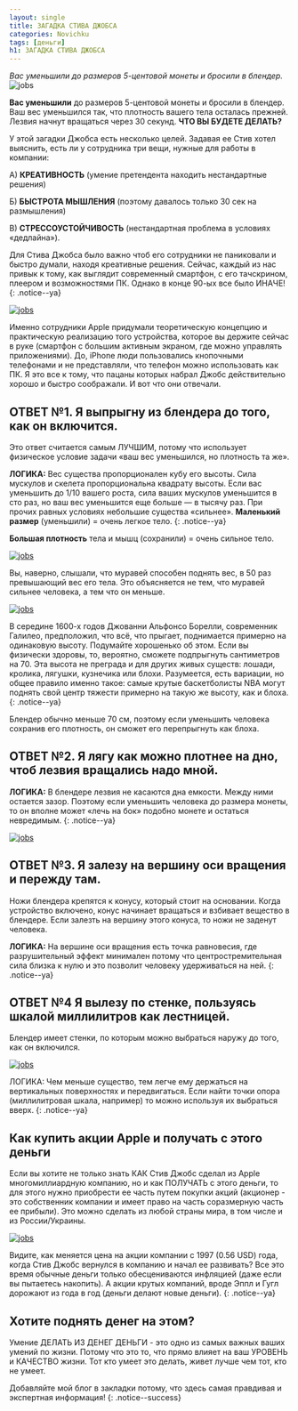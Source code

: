 ```yaml
---
layout: single
title: ЗАГАДКА СТИВА ДЖОБСА
categories: Novichku
tags: [деньги]
h1: ЗАГАДКА СТИВА ДЖОБСА
---
```

*Вас уменьшили до размеров 5-центовой монеты и бросили в блендер.*
![jobs](/assets/images/novichku/jobs.png)



**Вас уменьшили** до размеров 5-центовой монеты и бросили в блендер. Ваш вес уменьшился так, что плотность вашего тела осталась прежней. Лезвия начнут вращаться через 30 секунд. **ЧТО ВЫ БУДЕТЕ ДЕЛАТЬ?** 

У этой загадки Джобса есть несколько целей. Задавая ее Стив хотел выяснить, есть ли у сотрудника три вещи, нужные для работы в компании: 

А) **КРЕАТИВНОСТЬ** (умение претендента находить нестандартные решения) 

Б) **БЫСТРОТА МЫШЛЕНИЯ** (поэтому давалось только 30 сек на размышления) 

В) **СТРЕССОУСТОЙЧИВОСТЬ** (нестандартная проблема в условиях «дедлайна»). 

Для Стива Джобса было важно чтоб его сотрудники не паниковали и быстро думали, находя креативные решения. Сейчас, каждый из нас привык к тому, как выглядит современный смартфон, с его тачскрином, плеером и возможностями ПК. Однако в конце 90-ых все было ИНАЧЕ! 
{: .notice--ya}

 <a href="/assets/images/novichku/jobs/jobs_1.jpg" class="image-popup">
<img src="/assets/images/novichku/jobs/jobs_1.jpg" alt="jobs">
</a>

Именно сотрудники Apple придумали теоретическую концепцию и практическую реализацию того устройства, которое вы держите сейчас в руке (смартфон с большим активным экраном, где можно управлять приложениями). До, iPhone люди пользовались кнопочными телефонами и не представляли, что телефон можно использовать как ПК. Я это все к тому, что пацаны которых набрал Джобс действительно хорошо и быстро соображали. И вот что они отвечали.



## ОТВЕТ №1. Я выпрыгну из блендера до того, как он включится. 
Это ответ считается самым ЛУЧШИМ, потому что использует физическое условие задачи «ваш вес уменьшился, но плотность та же».  

**ЛОГИКА:** Вес существа пропорционален кубу его высоты. Сила мускулов и скелета пропорциональна квадрату высоты. Если вас уменьшить до 1/10 вашего роста, сила ваших мускулов уменьшится в сто раз, но ваш вес уменьшится еще больше — в тысячу раз. При прочих равных условиях небольшие существа «сильнее». 
**Маленький размер** (уменьшили) = очень легкое тело.
{: .notice--ya}

**Большая плотность** тела и мышц (сохранили) = очень сильное тело.

 <a href="/assets/images/novichku/jobs/jobs_2.jpg" class="image-popup">
<img src="/assets/images/novichku/jobs/jobs_2.jpg" alt="jobs">
</a>

Вы, наверно, слышали, что муравей способен поднять вес, в 50 раз превышающий вес его тела. Это объясняется не тем, что муравей сильнее человека, а тем что он меньше. 

 <a href="/assets/images/novichku/jobs/jobs_3.png" class="image-popup">
<img src="/assets/images/novichku/jobs/jobs_3.png" alt="jobs">
</a>

В середине 1600-х годов Джованни Альфонсо Борелли, современник Галилео, предположил, что всё, что прыгает, поднимается примерно на одинаковую высоту. Подумайте хорошенько об этом. Если вы физически здоровы, то, вероятно, сможете подпрыгнуть сантиметров на 70. Эта высота не преграда и для других живых существ: лошади, кролика, лягушки, кузнечика или блохи. Разумеется, есть вариации, но общее правило именно такое: самые крутые баскетболисты NBA могут поднять свой центр тяжести примерно на такую же высоту, как и блоха.
{: .notice--ya}

Блендер обычно меньше 70 см, поэтому если уменьшить человека сохранив его плотность, он сможет его перепрыгнуть как блоха. 



## ОТВЕТ №2. Я лягу как можно плотнее на дно, чтоб лезвия вращались надо мной. 

**ЛОГИКА:** В блендере лезвия не касаются дна емкости. Между ними остается зазор. Поэтому если уменьшить человека до размера монеты, то он вполне может «лечь на бок» подобно монете и остаться невредимым. 
{: .notice--ya}

 <a href="/assets/images/novichku/jobs/jobs_4.jpg" class="image-popup">
<img src="/assets/images/novichku/jobs/jobs_4.jpg" alt="jobs">
</a>

## ОТВЕТ №3. Я залезу на вершину оси вращения и пережду там. 
Ножи блендера крепятся к конусу, который стоит на основании. Когда устройство включено, конус начинает вращаться и взбивает вещество в блендере. Если залезть на вершину этого конуса, то ножи не заденут человека. 

**ЛОГИКА:** На вершине оси вращения есть точка равновесия, где разрушительный эффект минимален потому что центростремительная сила близка к нулю и это позволит человеку удерживаться на ней. 
{: .notice--ya}

## ОТВЕТ №4 Я вылезу по стенке, пользуясь шкалой миллилитров как лестницей. 
Блендер имеет стенки, по которым можно выбраться наружу до того, как он включился. 

 <a href="/assets/images/novichku/jobs/jobs_5.png" class="image-popup">
<img src="/assets/images/novichku/jobs/jobs_5.png" alt="jobs">
</a>

ЛОГИКА: Чем меньше существо, тем легче ему держаться на вертикальных поверхностях и передвигаться. Если найти точки опора (миллилитровая шкала, например) то можно используя их выбраться вверх. 
{: .notice--ya}

## Как купить акции Apple и получать с этого деньги
Если вы хотите не только знать КАК Стив Джобс сделал из Apple многомиллиардную компанию, но и как ПОЛУЧАТЬ с этого деньги, то для этого нужно приобрести ее часть путем покупки акций (акционер - это собственник компании и имеет право на часть соразмерную часть ее прибыли).  Это можно сделать из любой страны мира, в том числе и из России/Украины.  

 <a href="/assets/images/novichku/jobs/jobs_6.png" class="image-popup">
<img src="/assets/images/novichku/jobs/jobs_6.png" alt="jobs">
</a>

Видите, как меняется цена на акции компании с 1997 (0.56 USD) года, когда Стив Джобс вернулся в компанию и начал ее развивать?  Все это время обычные деньги только обесцениваются инфляцией (даже если вы пытаетесь накопить). А  акции крутых компаний, вроде Эппл и Гугл дорожают из года в год (деньги делают новые деньги). 
{: .notice--ya}

## Хотите поднять денег на этом? 

Умение ДЕЛАТЬ ИЗ ДЕНЕГ ДЕНЬГИ - это одно из самых важных ваших умений по жизни.  Потому что это то, что прямо влияет на ваш УРОВЕНЬ и КАЧЕСТВО жизни.  Тот кто умеет это делать, живет лучше чем тот, кто не умеет.  


Добавляйте мой блог в закладки потому, что здесь самая правдивая и экспертная информация!
{: .notice--success}